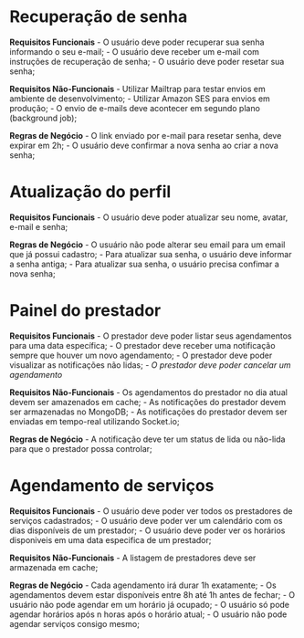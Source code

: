 # Recuperação de senha
  **Requisitos Funcionais**
    - O usuário deve poder recuperar sua senha informando o seu e-mail;
    - O usuário deve receber um e-mail com instruções de recuperação de senha;
    - O usuário deve poder resetar sua senha;

  **Requisitos Não-Funcionais**
    - Utilizar Mailtrap para testar envios em ambiente de desenvolvimento;
    - Utilizar Amazon SES para envios em produção;
    - O envio de e-mails deve acontecer em segundo plano (background job);

  **Regras de Negócio**
    - O link enviado por e-mail para resetar senha, deve expirar em 2h;
    - O usuário deve confirmar a nova senha ao criar a nova senha;

# Atualização do perfil
  **Requisitos Funcionais**
    - O usuário deve poder atualizar seu nome, avatar, e-mail e senha;

  **Regras de Negócio**
    - O usuário não pode alterar seu email para um email que já possui cadastro;
    - Para atualizar sua senha, o usuário deve informar a senha antiga;
    - Para atualizar sua senha, o usuário precisa confimar a nova senha;

# Painel do prestador
  **Requisitos Funcionais**
    - O prestador deve poder listar seus agendamentos para uma data específica;
    - O prestador deve receber uma notificação sempre que houver um novo agendamento;
    - O prestador deve poder visualizar as notificações não lidas;
    *- O prestador deve poder cancelar um agendamento*

  **Requisitos Não-Funcionais**
    - Os agendamentos do prestador no dia atual devem ser amazenados em cache;
    - As notificações do prestador devem ser armazenadas no MongoDB;
    - As notificações do prestador devem ser enviadas em tempo-real utilizando Socket.io;

  **Regras de Negócio**
    - A notificação deve ter um status de lida ou não-lida para que o prestador possa controlar;

# Agendamento de serviços
  **Requisitos Funcionais**
    - O usuário deve poder ver todos os prestadores de serviços cadastrados;
    - O usuário deve poder ver um calendário com os dias disponíveis de um prestador;
    - O usuário deve poder ver os horários disponiveis em uma data especifica de um prestador;

  **Requisitos Não-Funcionais**
    - A listagem de prestadores deve ser armazenada em cache;

  **Regras de Negócio**
    - Cada agendamento irá durar 1h exatamente;
    - Os agendamentos devem estar disponíveis entre 8h até 1h antes de fechar;
    - O usuário não pode agendar em um horário já ocupado;
    - O usuário só pode agendar horários após n horas após o horário atual;
    - O usuário não pode agendar serviços consigo mesmo;

